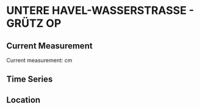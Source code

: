 # UNTERE HAVEL-WASSERSTRASSE - GRÜTZ OP

## Current Measurement

Current measurement: <Value topic="rivers/pegel-online/UHW/GRUETZ-OP/measurementValue"/> cm

## Time Series

<TimeSeries topic="rivers/pegel-online/UHW/GRUETZ-OP/measurementValue" period="week" />

## Location

<WorldMap>
  <Marker lat="52.66715459818826" lon="12.259671114013502" labelTopic="rivers/pegel-online/UHW/GRUETZ-OP/measurementValue" />
</WorldMap>
